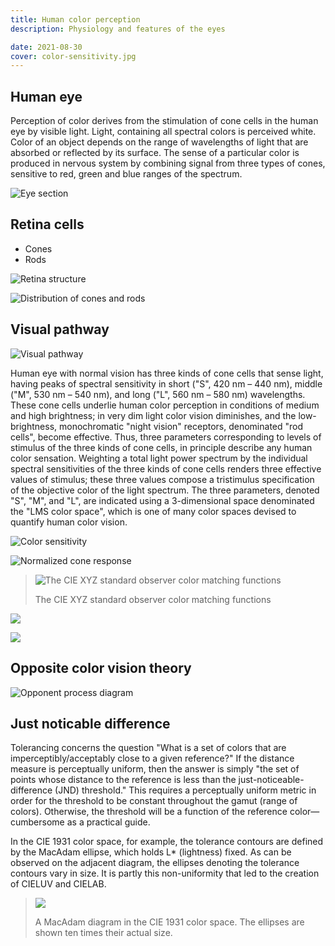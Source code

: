 ```yaml
---
title: Human color perception
description: Physiology and features of the eyes

date: 2021-08-30
cover: color-sensitivity.jpg
---
```


## Human eye

<youtube-embed video="eySkNWTI03Q" />

Perception of color derives from the stimulation of cone cells in the human eye by visible light. Light, containing all spectral colors is perceived white. Color of an object depends on the range of wavelengths of light that are absorbed or reflected by its surface. The sense of a particular color is produced in nervous system by combining signal from three types of cones, sensitive to red, green and blue ranges of the spectrum.

![Eye section](./images/Eyesection.svg)

## Retina cells

- Cones
- Rods

<youtube-embed video="_xKbjYBnHhc" />

![Retina structure](./images/retina.jpg)

![Distribution of cones and rods](./images/Distribution_of_Cones_and_Rods_on_Human_Retina.png)

## Visual pathway

<youtube-embed video="ai7QnHS7C7g" />

![Visual pathway](./images/Human-visual-pathway.svg)

Human eye with normal vision has three kinds of cone cells that sense light, having peaks of spectral sensitivity in short ("S", 420 nm – 440 nm), middle ("M", 530 nm – 540 nm), and long ("L", 560 nm – 580 nm) wavelengths. These cone cells underlie human color perception in conditions of medium and high brightness; in very dim light color vision diminishes, and the low-brightness, monochromatic "night vision" receptors, denominated "rod cells", become effective. Thus, three parameters corresponding to levels of stimulus of the three kinds of cone cells, in principle describe any human color sensation. Weighting a total light power spectrum by the individual spectral sensitivities of the three kinds of cone cells renders three effective values of stimulus; these three values compose a tristimulus specification of the objective color of the light spectrum. The three parameters, denoted "S", "M", and "L", are indicated using a 3-dimensional space denominated the "LMS color space", which is one of many color spaces devised to quantify human color vision.

![Color sensitivity](./color-sensitivity.jpg)

![Normalized cone response](./images/Cone-fundamentals-with-srgb-spectrum.svg)

> ![The CIE XYZ standard observer color matching functions](./images/cie-1931.svg)
>
> The CIE XYZ standard observer color matching functions

![](./images/Eyesensitivity.svg)

![](./images/Line_of_purples.png)

## Opposite color vision theory

<youtube-embed video="l8_fZPHasdo" />

![Opponent process diagram](./images/Diagram_of_the_opponent_process.png)

## Just noticable difference

<youtube-embed video="IZsAD_nm-q4" />

Tolerancing concerns the question "What is a set of colors that are imperceptibly/acceptably close to a given reference?" If the distance measure is perceptually uniform, then the answer is simply "the set of points whose distance to the reference is less than the just-noticeable-difference (JND) threshold." This requires a perceptually uniform metric in order for the threshold to be constant throughout the gamut (range of colors). Otherwise, the threshold will be a function of the reference color—cumbersome as a practical guide.

In the CIE 1931 color space, for example, the tolerance contours are defined by the MacAdam ellipse, which holds L\* (lightness) fixed. As can be observed on the adjacent diagram, the ellipses denoting the tolerance contours vary in size. It is partly this non-uniformity that led to the creation of CIELUV and CIELAB.

> ![](./images/CIExy1931_MacAdam.png)
>
> A MacAdam diagram in the CIE 1931 color space. The ellipses are shown ten times their actual size.
>


